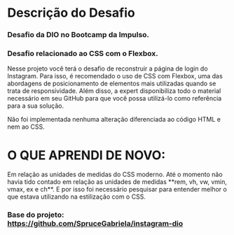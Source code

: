 # Descrição do Desafio
### Desafio da DIO no Bootcamp da Impulso.
### Desafio relacionado ao CSS com o Flexbox.

<p> Nesse projeto você terá o desafio de reconstruir a página de login do Instagram. Para isso, é recomendado o uso de CSS com Flexbox, uma das abordagens de posicionamento de elementos mais utilizadas quando se trata de responsividade. Além disso, a expert disponibiliza todo o material necessário em seu GitHub para que você possa utilizá-lo como referência para a sua solução.

<p> Não foi implementada nenhuma alteração diferenciada ao código HTML e nem ao CSS.

# O QUE APRENDI DE NOVO: 
<p> Em relação as unidades de medidas do CSS moderno. Até o momento não havia tido contado em relação as unidades de medidas **rem, vh, vw, vmin, vmax, ex e ch**. E por isso foi necessário pesquisar para entender melhor o que estava utilizando na estilização com o CSS.


### Base do projeto: <https://github.com/SpruceGabriela/instagram-dio>
